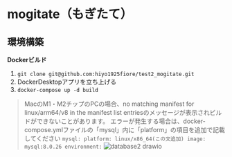 # mogitate（もぎたて）
## 環境構築
**Dockerビルド**
1. `git clone git@github.com:hiyo1925fiore/test2_mogitate.git`
2. DockerDesktopアプリを立ち上げる
3. `docker-compose up -d build`
> MacのM1・M2チップのPCの場合、no matching manifest for linux/arm64/v8 in the manifest list entriesのメッセージが表示されビルドができないことがあります。 エラーが発生する場合は、docker-compose.ymlファイルの「mysql」内に「platform」の項目を追加で記載してください
`mysql:
    platform: linux/x86_64(この文追加)
    image: mysql:8.0.26
    environment:`
![database2 drawio](https://github.com/user-attachments/assets/41745a03-f6a3-4001-b5e0-113b113d2468)
